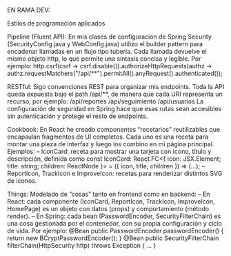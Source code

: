 EN RAMA DEV:

Estilos de programación aplicados

Pipeline (Fluent API): En mis clases de configuración de Spring Security (SecurityConfig.java y WebConfig.java) utilizo el builder pattern para encadenar llamadas en un flujo tipo tubería. Cada llamada devuelve el mismo objeto http, lo que permite una sintaxis concisa y legible. Por ejemplo: http.csrf(csrf -> csrf.disable()).authorizeHttpRequests(authz -> authz.requestMatchers("/api/**").permitAll().anyRequest().authenticated());

RESTful: Sigo convenciones REST para organizar mis endpoints. Toda la API queda expuesta bajo el path /api/**, de manera que cada URI representa un recurso, por ejemplo: /api/reportes /api/seguimiento /api/usuarios La configuración de seguridad en Spring hace que esas rutas sean accesibles sin autenticación y protege el resto de endpoints.

Cookbook: En React he creado componentes “recetarios” reutilizables que encapsulan fragmentos de UI completos. Cada uno es una receta para montar una pieza de interfaz y luego los combino en mi página principal. Ejemplos: – IconCard: receta para mostrar una tarjeta con icono, título y descripción, definida como const IconCard: React.FC<{ icon: JSX.Element; title: string; children: ReactNode }> = ({ icon, title, children }) => (…); – ReportIcon, TrackIcon e ImproveIcon: recetas para renderizar distintos SVG de iconos.

Things: Modelado de “cosas” tanto en frontend como en backend: – En React: cada componente (IconCard, ReportIcon, TrackIcon, ImproveIcon, HomePage) es un objeto con datos (props) y comportamiento (método render). – En Spring: cada bean (PasswordEncoder, SecurityFilterChain) es una cosa gestionada por el contenedor, con su propia configuración y ciclo de vida. Por ejemplo: @Bean public PasswordEncoder passwordEncoder() { return new BCryptPasswordEncoder(); } @Bean public SecurityFilterChain filterChain(HttpSecurity http) throws Exception { … }
